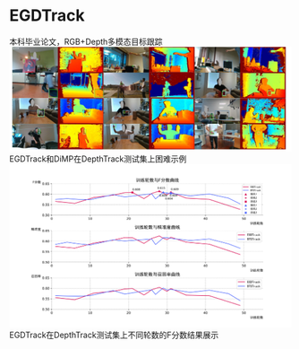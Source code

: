 # EGDTrack
本科毕业论文，RGB+Depth多模态目标跟踪
![EGDTrack和DiMP在DepthTrack测试集上困难示例](depthtrack_vis.png)
EGDTrack和DiMP在DepthTrack测试集上困难示例
![EGDTrack在DepthTrack测试集上不同轮数的F分数结果展示](depth_trackcocoorin.svg)
EGDTrack在DepthTrack测试集上不同轮数的F分数结果展示
